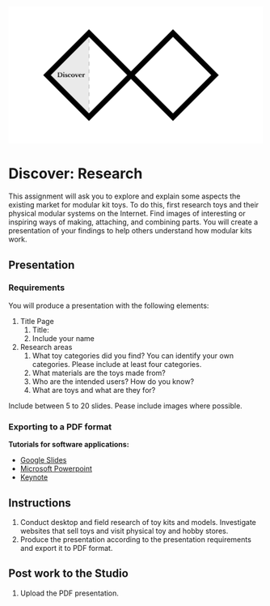 ![Double Diamond Discover Phase graphic](/assets/dd-process-discover-1200px@2x.png)

# Discover: Research

This assignment will ask you to explore and explain some aspects the existing market for modular kit toys. To do this, first research toys and their physical modular systems on the Internet. Find images of interesting or inspiring ways of making, attaching, and combining parts. You will create a presentation of your findings to help others understand how modular kits work. 

## Presentation

### Requirements

You will produce a presentation with the following elements:

1. Title Page
   1. Title: 
   2. Include your name 
2. Research areas
   1. What toy categories did you find? You can identify your own categories. Please include at least four categories.
   2. What materials are the toys made from?
   3. Who are the intended users? How do you know?
   4. What are toys and what are they for?
   
Include between 5 to 20 slides. Pease include images where possible.

### Exporting to a PDF format

**Tutorials for software applications:**

* [Google Slides](https://www.youtube.com/watch?v=D1WhvsQeY6w)
* [Microsoft Powerpoint](https://support.office.com/en-US/article/Save-PowerPoint-presentations-as-PDF-files-9B5C786B-9C6E-4FE6-81F6-9372F77C47C8)
* [Keynote](https://www.youtube.com/watch?v=AkWqdqOUUjk)

## Instructions

1. Conduct desktop and field research of toy kits and models. Investigate websites that sell toys and visit physical toy and hobby stores.
2. Produce the presentation according to the presentation requirements and export it to PDF format.

## Post work to the Studio

1. Upload the PDF presentation.